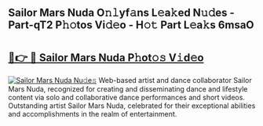 ## Sailor Mars Nuda O𝚗𝚕yf𝚊ns L𝚎a𝚔ed N𝚞𝚍es - Part-qT2 P𝚑𝚘tos Vi𝚍𝚎o - H𝚘𝚝 Part L𝚎a𝚔s 6msaO

# <h2><a href="http://kfe72m.oniu.top/?m=Sailor+Mars+Nuda">🔗👉 🔴 Sailor Mars Nuda P𝚑ot𝚘𝚜 V𝚒d𝚎o</a></h2>

[![Sailor Mars Nuda Nu𝚍e𝚜](https://i.imgur.com/0qMVB7G.gif)](http://kfe72m.oniu.top/?m=Sailor+Mars+Nuda)
Web-based artist and dance collaborator Sailor Mars Nuda, recognized for creating and disseminating dance and lifestyle content via solo and collaborative dance performances and short videos. Outstanding artist Sailor Mars Nuda, celebrated for their exceptional abilities and accomplishments in the realm of entertainment.  
